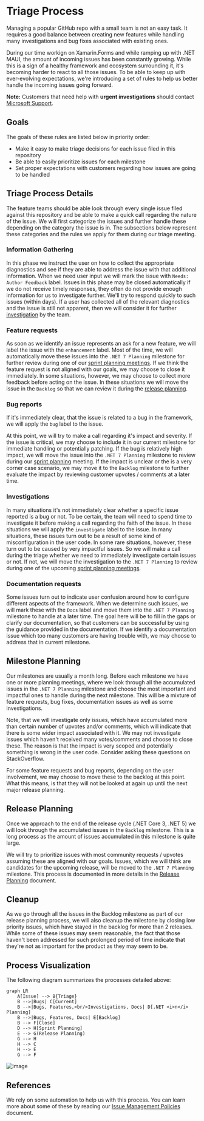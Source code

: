 # Triage Process

Managing a popular GitHub repo with a small team is not an easy task. It requires a good balance between creating new features while handling many investigations and bug fixes associated with existing ones.

During our time workign on Xamarin.Forms and while ramping up with .NET MAUI, the amount of incoming issues has been constantly growing. While this is a sign of a healthy framework and ecosystem surrounding it, it's becoming harder to react to all those issues.
To be able to keep up with ever-evolving expectations, we're introducing a set of rules to help us better handle the incoming issues going forward.

**Note:** Customers that need help with **urgent investigations** should contact [Microsoft Support](https://dotnet.microsoft.com/platform/support).

<!-- TODO: How/why we make decisions? -->

## Goals

The goals of these rules are listed below in priority order:

- Make it easy to make triage decisions for each issue filed in this repository
- Be able to easily prioritize issues for each milestone
- Set proper expectations with customers regarding how issues are going to be handled

## Triage Process Details

The feature teams should be able look through every single issue filed against this repository and be able to make a quick call regarding the nature of the issue.
We will first categorize the issues and further handle these depending on the category the issue is in. The subsections below represent these categories and the rules we apply for them during our triage meeting.

### Information Gathering

In this phase we instruct the user on how to collect the appropriate diagnostics and see if they are able to address the issue with that additional information.  When we need user input we will mark the issue with `Needs: Author Feedback` label. Issues in this phase may be closed automatically if we do not receive timely responses, they often do not provide enough information for us to investigate further.
We'll try to respond quickly to such issues (within days). If a user has collected all of the relevant diagnostics and the issue is still not apparent, then we will consider it for further [investigation](#investigations) by the team.

### Feature requests

As soon as we identify an issue represents an ask for a new feature, we will label the issue with the `enhancement` label.
Most of the time, we will automatically move these issues into the `.NET 7 Planning` milestone for further review during one of our [sprint planning meetings](#milestone-planning).
If we think the feature request is not aligned with our goals, we may choose to close it immediately.
In some situations, however, we may choose to collect more feedback before acting on the issue. In these situations we will move the issue in the `Backlog` so that we can review it during the [release planning](#release-planning).

### Bug reports

If it's immediately clear, that the issue is related to a bug in the framework, we will apply the `bug` label to the issue.

At this point, we will try to make a call regarding it's impact and severity. If the issue is critical, we may choose to include it in our current milestone for immediate handling or potentially patching.
If the bug is relatively high impact, we will move the issue into the `.NET 7 Planning` milestone to review during our [sprint planning](#milestone-planning) meeting.
If the impact is unclear or the is a very corner case scenario, we may move it to the `Backlog` milestone to further evaluate the impact by reviewing customer upvotes / comments at a later time.

### Investigations

In many situations it's not immediately clear whether a specific issue reported is a bug or not. To be certain, the team will need to spend time to investigate it before making a call regarding the faith of the issue. In these situations we will apply the `investigate` label to the issue.
In many situations, these issues turn out to be a result of some kind of misconfiguration in the user code.
In some rare situations, however, these turn out to be caused by very impactful issues. So we will make a call during the triage whether we need to immediately investigate certain issues or not.
If not, we will move the investigation to the `.NET 7 Planning` to review during one of the upcoming [sprint planning meetings](#milestone-planning).

### Documentation requests

Some issues turn out to indicate user confusion around how to configure different aspects of the framework.
When we determine such issues, we will mark these with the `Docs` label and move them into the `.NET 7 Planning` milestone to handle at a later time. The goal here will be to fill in the gaps or clarify our documentation, so that customers can be successful by using the guidance provided in the documentation.
If we identify a documentation issue which too many customers are having trouble with, we may choose to address that in current milestone.

## Milestone Planning

Our milestones are usually a month long.
Before each milestone we have one or more planning meetings, where we look through all the accumulated issues in the `.NET 7 Planning` milestone and choose the most important and impactful ones to handle during the next milestone. This will be a mixture of feature requests, bug fixes, documentation issues as well as some investigations.

Note, that we will investigate only issues, which have accumulated more than certain number of upvotes and/or comments, which will indicate that there is some wider impact associated with it.
We may not investigate issues which haven't received many votes/comments and choose to close these. The reason is that the impact is very scoped and potentially something is wrong in the user code. Consider asking these questions on StackOverflow.

For some feature requests and bug reports, depending on the user involvement, we may choose to move these to the backlog at this point. What this means, is that they will not be looked at again up until the next major release planning.

## Release Planning

Once we approach to the end of the release cycle (.NET Core 3, .NET 5) we will look through the accumulated issues in the `Backlog` milestone. This is a long process as the amount of issues accumulated in this milestone is quite large.

We will try to prioritize issues with most community requests / upvotes assuming these are aligned with our goals.
Issues, which we will think are candidates for the upcoming release, will be moved to the `.NET 7 Planning` milestone. This process is documented in more details in the [Release Planning](https://github.com/dotnet/aspnetcore/blob/main/docs/ReleasePlanning.md) document.

## Cleanup
As we go through all the issues in the Backlog milestone as part of our release planning process, we will also cleanup the milestone by closing low priority issues, which have stayed in the backlog for more than 2 releases. While some of these issues may seem reasonable, the fact that those haven't been addressed for such prolonged period of time indicate that they're not as important for the product as they may seem to be.

## Process Visualization

The following diagram summarizes the processes detailed above:

```mermaid
graph LR
    A[Issue] --> B{Triage}
    B -->|Bugs| C[Current]
    B -->|Bugs, Features,<br/>Investigations, Docs| D[.NET <i>n</i> Planning]
    B -->|Bugs, Features, Docs| E[Backlog]
    B --> F[Close]
    D --> H[Sprint Planning]
    E --> G(Release Planning)
    G --> H
    H --> C
    H --> E
    G --> F
```

![image](https://user-images.githubusercontent.com/34246760/142244350-bd3484e2-fdee-450d-ac94-e0d192aa962a.png)

## References

We rely on some automation to help us with this process. You can learn more about some of these by reading our [Issue Management Policies](https://github.com/dotnet/aspnetcore/blob/main/docs/IssueManagementPolicies.md) document.